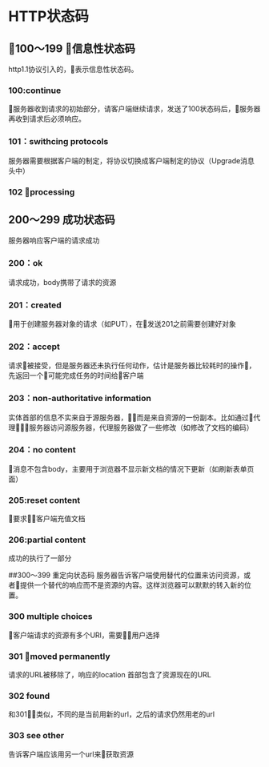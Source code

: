 # HTTP状态码
## 100～199 信息性状态码
http1.1协议引入的，表示信息性状态码。
### 100:continue
服务器收到请求的初始部分，请客户端继续请求，发送了100状态码后，服务器再收到请求后必须响应。
### 101：swithcing protocols
服务器需要根据客户端的制定，将协议切换成客户端制定的协议（Upgrade消息头中）  
### 102 processing

## 200～299 成功状态码  
服务器响应客户端的请求成功
### 200：ok
请求成功，body携带了请求的资源
### 201：created
用于创建服务器对象的请求（如PUT），在发送201之前需要创建好对象
### 202：accept
请求被接受，但是服务器还未执行任何动作，估计是服务器比较耗时的操作，先返回一个可能完成任务的时间给客户端
### 203：non-authoritative information 
实体首部的信息不实来自于源服务器，而是来自资源的一份副本。比如通过代理服务器访问源服务器，代理服务器做了一些修改（如修改了文档的编码）
### 204：no content
消息不包含body，主要用于浏览器不显示新文档的情况下更新（如刷新表单页面）
### 205:reset content
要求客户端充值文档
### 206:partial content
成功的执行了一部分

##300～399 重定向状态码
服务器告诉客户端使用替代的位置来访问资源，或者提供一个替代的响应而不是资源的内容。这样浏览器可以默默的转入新的位置。
### 300 multiple choices
客户端请求的资源有多个URl，需要用户选择
### 301 moved permanently
请求的URL被移除了，响应的location 首部包含了资源现在的URL
### 302 found
和301类似，不同的是当前用新的url，之后的请求仍然用老的url
### 303 see other
告诉客户端应该用另一个url来获取资源





